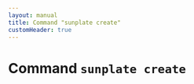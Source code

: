 ```yaml
---
layout: manual
title: Command "sunplate create"
customHeader: true
---
```

# Command `sunplate create`
